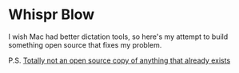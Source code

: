 # Whispr Blow

I wish Mac had better dictation tools, so here's my attempt to build something open source that fixes my problem.

P.S. [Totally not an open source copy of anything that already exists](https://www.flowvoice.ai/)
